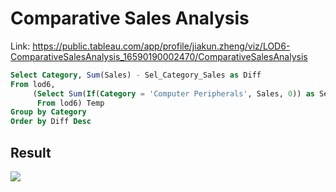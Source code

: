 # Comparative Sales Analysis

Link: https://public.tableau.com/app/profile/jiakun.zheng/viz/LOD6-ComparativeSalesAnalysis_16590190002470/ComparativeSalesAnalysis

```SQL
Select Category, Sum(Sales) - Sel_Category_Sales as Diff
From lod6, 
     (Select Sum(If(Category = 'Computer Peripherals', Sales, 0)) as Sel_Category_Sales
      From lod6) Temp
Group by Category
Order by Diff Desc
```

## Result

<div class='tableauPlaceholder' id='viz1660586665053' style='position: relative'><noscript><a href='#'><img alt=' '
                src='https:&#47;&#47;public.tableau.com&#47;static&#47;images&#47;LO&#47;LOD6-ComparativeSalesAnalysis_16590190002470&#47;ComparativeSalesAnalysis&#47;1_rss.png'
                style='border: none' /></a></noscript></div>
